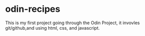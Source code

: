 # odin-recipes
This is my first project going through the Odin Project, it invovles git/github,and using html, css, and javascript.

